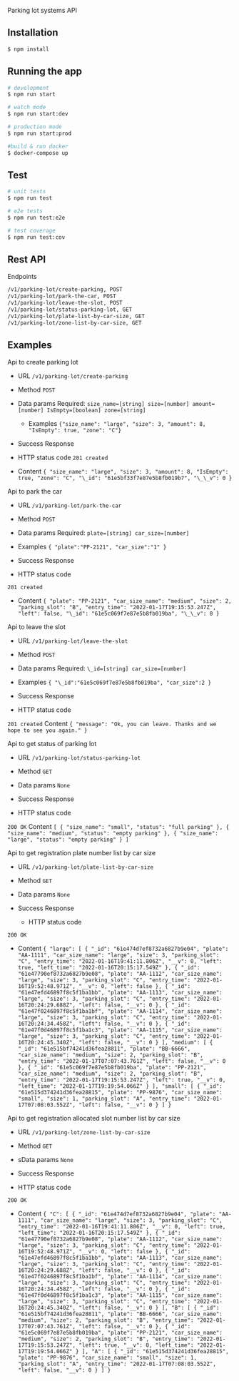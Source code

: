 Parking lot systems API

## Installation

```bash
$ npm install
```

## Running the app

```bash
# development
$ npm run start

# watch mode
$ npm run start:dev

# production mode
$ npm run start:prod

#build & run docker
$ docker-compose up
```

## Test

```bash
# unit tests
$ npm run test

# e2e tests
$ npm run test:e2e

# test coverage
$ npm run test:cov
```

## Rest API

Endpoints

```bash
/v1/parking-lot/create-parking, POST
/v1/parking-lot/park-the-car, POST
/v1/parking-lot/leave-the-slot, POST
/v1/parking-lot/status-parking-lot, GET
/v1/parking-lot/plate-list-by-car-size, GET
/v1/parking-lot/zone-list-by-car-size, GET
```

## Examples

Api to create parking lot

- URL
  `/v1/parking-lot/create-parking`

- Method
  `POST`

- Data params
  Required:
  `size_name=[string] size=[number] amount=[number] IsEmpty=[boolean] zone=[string]`
  - Examples
  `{"size_name": "large", "size": 3, "amount": 8, "IsEmpty": true, "zone": "C"}`

- Success Response
- HTTP status code
  `201 created`
- Content
  `{ "size_name": "large", "size": 3, "amount": 8, "IsEmpty": true, "zone": "C", "\_id": "61e5bf33f7e87e5b8fb019b7", "\_\_v": 0 }`

Api to park the car

- URL
  `/v1/parking-lot/park-the-car`

- Method
  `POST`

- Data params
  Required:
  `plate=[string] car_size=[number]`
- Examples
  `{ "plate":"PP-2121", "car_size":"1" }`

- Success Response
- HTTP status code

`201 created`

- Content
  `{ "plate": "PP-2121", "car_size_name": "medium", "size": 2, "parking_slot": "B", "entry_time": "2022-01-17T19:15:53.247Z", "left": false, "\_id": "61e5c069f7e87e5b8fb019ba", "\_\_v": 0 }`

Api to leave the slot

- URL
  `/v1/parking-lot/leave-the-slot`

- Method
  `POST`

- Data params
  Required:
  `\_id=[string] car_size=[number]`
- Examples
  `{ "\_id":"61e5c069f7e87e5b8fb019ba", "car_size":2 }`

- Success Response
- HTTP status code

`201 created`
Content
`{ "message": "Ok, you can leave. Thanks and we hope to see you again." }`

Api to get status of parking lot

- URL
  `/v1/parking-lot/status-parking-lot`

- Method
  `GET`

- Data params
  `None`

- Success Response
- HTTP status code

`200 OK`
Content
`[ { "size_name": "small", "status": "full parking" }, { "size_name": "medium", "status": "empty parking" }, { "size_name": "large", "status": "empty parking" } ]`

Api to get registration plate number list by car size

- URL
  `/v1/parking-lot/plate-list-by-car-size`

- Method
  `GET`

- Data params
  `None`

- Success Response
  - HTTP status code

`200 OK`

- Content
  `{ "large": [ { "_id": "61e474d7ef8732a6827b9e04", "plate": "AA-1111", "car_size_name": "large", "size": 3, "parking_slot": "C", "entry_time": "2022-01-16T19:41:11.806Z", "__v": 0, "left": true, "left_time": "2022-01-16T20:15:17.549Z" }, { "_id": "61e47790ef8732a6827b9e08", "plate": "AA-1112", "car_size_name": "large", "size": 3, "parking_slot": "C", "entry_time": "2022-01-16T19:52:48.971Z", "__v": 0, "left": false }, { "_id": "61e47efd46897f8c5f1ba1bb", "plate": "AA-1113", "car_size_name": "large", "size": 3, "parking_slot": "C", "entry_time": "2022-01-16T20:24:29.688Z", "left": false, "__v": 0 }, { "_id": "61e47f0246897f8c5f1ba1bf", "plate": "AA-1114", "car_size_name": "large", "size": 3, "parking_slot": "C", "entry_time": "2022-01-16T20:24:34.458Z", "left": false, "__v": 0 }, { "_id": "61e47f0d46897f8c5f1ba1c3", "plate": "AA-1115", "car_size_name": "large", "size": 3, "parking_slot": "C", "entry_time": "2022-01-16T20:24:45.340Z", "left": false, "__v": 0 } ], "medium": [ { "_id": "61e515bf74241d36fea28811", "plate": "BB-6666", "car_size_name": "medium", "size": 2, "parking_slot": "B", "entry_time": "2022-01-17T07:07:43.761Z", "left": false, "__v": 0 }, { "_id": "61e5c069f7e87e5b8fb019ba", "plate": "PP-2121", "car_size_name": "medium", "size": 2, "parking_slot": "B", "entry_time": "2022-01-17T19:15:53.247Z", "left": true, "__v": 0, "left_time": "2022-01-17T19:19:54.066Z" } ], "small": [ { "_id": "61e515d374241d36fea28815", "plate": "PP-9876", "car_size_name": "small", "size": 1, "parking_slot": "A", "entry_time": "2022-01-17T07:08:03.552Z", "left": false, "__v": 0 } ] }`

Api to get registration allocated slot number list by car size

- URL
  `/v1/parking-lot/zone-list-by-car-size`

- Method
  `GET`

- sData params
  `None`

- Success Response
- HTTP status code

`200 OK`

- Content
  `{ "C": [ { "_id": "61e474d7ef8732a6827b9e04", "plate": "AA-1111", "car_size_name": "large", "size": 3, "parking_slot": "C", "entry_time": "2022-01-16T19:41:11.806Z", "__v": 0, "left": true, "left_time": "2022-01-16T20:15:17.549Z" }, { "_id": "61e47790ef8732a6827b9e08", "plate": "AA-1112", "car_size_name": "large", "size": 3, "parking_slot": "C", "entry_time": "2022-01-16T19:52:48.971Z", "__v": 0, "left": false }, { "_id": "61e47efd46897f8c5f1ba1bb", "plate": "AA-1113", "car_size_name": "large", "size": 3, "parking_slot": "C", "entry_time": "2022-01-16T20:24:29.688Z", "left": false, "__v": 0 }, { "_id": "61e47f0246897f8c5f1ba1bf", "plate": "AA-1114", "car_size_name": "large", "size": 3, "parking_slot": "C", "entry_time": "2022-01-16T20:24:34.458Z", "left": false, "__v": 0 }, { "_id": "61e47f0d46897f8c5f1ba1c3", "plate": "AA-1115", "car_size_name": "large", "size": 3, "parking_slot": "C", "entry_time": "2022-01-16T20:24:45.340Z", "left": false, "__v": 0 } ], "B": [ { "_id": "61e515bf74241d36fea28811", "plate": "BB-6666", "car_size_name": "medium", "size": 2, "parking_slot": "B", "entry_time": "2022-01-17T07:07:43.761Z", "left": false, "__v": 0 }, { "_id": "61e5c069f7e87e5b8fb019ba", "plate": "PP-2121", "car_size_name": "medium", "size": 2, "parking_slot": "B", "entry_time": "2022-01-17T19:15:53.247Z", "left": true, "__v": 0, "left_time": "2022-01-17T19:19:54.066Z" } ], "A": [ { "_id": "61e515d374241d36fea28815", "plate": "PP-9876", "car_size_name": "small", "size": 1, "parking_slot": "A", "entry_time": "2022-01-17T07:08:03.552Z", "left": false, "__v": 0 } ] }`
